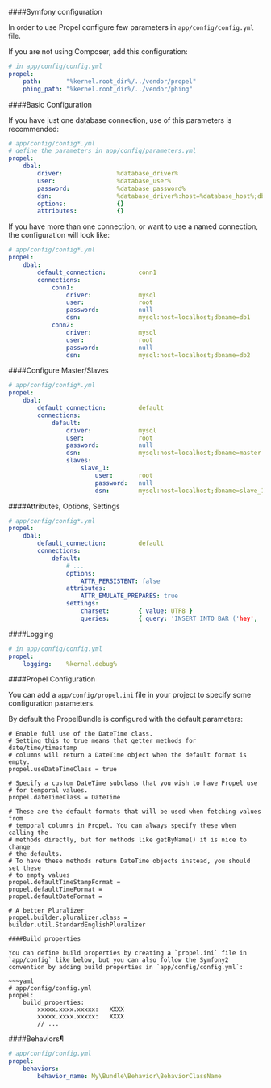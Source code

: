 ####Symfony configuration

In order to use Propel configure few parameters in `app/config/config.yml` file.

If you are not using Composer, add this configuration:

~~~yaml
# in app/config/config.yml
propel:
    path:       "%kernel.root_dir%/../vendor/propel"
    phing_path: "%kernel.root_dir%/../vendor/phing"
~~~

####Basic Configuration

If you have just one database connection, use of this parameters is recommended:

~~~yaml
# app/config/config*.yml
# define the parameters in app/config/parameters.yml
propel:
    dbal:
        driver:               %database_driver%
        user:                 %database_user%
        password:             %database_password%
        dsn:                  %database_driver%:host=%database_host%;dbname=%database_name%;charset=UTF8
        options:              {}
        attributes:           {}
~~~

If you have more than one connection, or want to use a named connection, the configuration will look like:

~~~yaml
# app/config/config*.yml
propel:
    dbal:
        default_connection:         conn1
        connections:
            conn1:
                driver:             mysql
                user:               root
                password:           null
                dsn:                mysql:host=localhost;dbname=db1
            conn2:
                driver:             mysql
                user:               root
                password:           null
                dsn:                mysql:host=localhost;dbname=db2
~~~

####Configure Master/Slaves

~~~yaml
# app/config/config*.yml
propel:
    dbal:
        default_connection:         default
        connections:
            default:
                driver:             mysql
                user:               root
                password:           null
                dsn:                mysql:host=localhost;dbname=master
                slaves:
                    slave_1:
                        user:       root
                        password:   null
                        dsn:        mysql:host=localhost;dbname=slave_1
~~~

####Attributes, Options, Settings

~~~yaml
# app/config/config*.yml
propel:
    dbal:
        default_connection:         default
        connections:
            default:
                # ...
                options:
                    ATTR_PERSISTENT: false
                attributes:
                    ATTR_EMULATE_PREPARES: true
                settings:
                    charset:        { value: UTF8 }
                    queries:        { query: 'INSERT INTO BAR ('hey', 'there')' }
~~~

####Logging

~~~yaml
# in app/config/config.yml
propel:
    logging:    %kernel.debug%
~~~

####Propel Configuration

You can add a `app/config/propel.ini` file in your project to specify some configuration parameters.

By default the PropelBundle is configured with the default parameters:

~~~
# Enable full use of the DateTime class.
# Setting this to true means that getter methods for date/time/timestamp
# columns will return a DateTime object when the default format is empty.
propel.useDateTimeClass = true

# Specify a custom DateTime subclass that you wish to have Propel use
# for temporal values.
propel.dateTimeClass = DateTime

# These are the default formats that will be used when fetching values from
# temporal columns in Propel. You can always specify these when calling the
# methods directly, but for methods like getByName() it is nice to change
# the defaults.
# To have these methods return DateTime objects instead, you should set these
# to empty values
propel.defaultTimeStampFormat =
propel.defaultTimeFormat =
propel.defaultDateFormat =

# A better Pluralizer
propel.builder.pluralizer.class = builder.util.StandardEnglishPluralizer

####Build properties

You can define build properties by creating a `propel.ini` file in `app/config` like below, but you can also follow the Symfony2 convention by adding build properties in `app/config/config.yml`:

~~~yaml
# app/config/config.yml
propel:
    build_properties:
        xxxxx.xxxx.xxxxx:   XXXX
        xxxxx.xxxx.xxxxx:   XXXX
        // ...
~~~

####Behaviors¶

~~~yaml
# app/config/config.yml
propel:
    behaviors:
        behavior_name: My\Bundle\Behavior\BehaviorClassName
~~~     